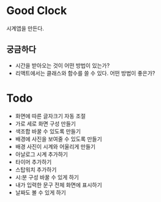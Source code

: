 # Good Clock

시계앱을 만든다.

## 궁금하다

* 시간을 받아오는 것이 어떤 방법이 있는가?
* 리액트에서는 클래스와 함수를 쓸 수 있다. 어떤 방법이 좋은가?

# Todo

* 화면에 따른 글자크기 자동 조절
* 가로 세로 화면 구성 만들기
* 색조합 바꿀 수 있도록 만들기
* 배경에 사진을 보여줄 수 있도록 만들기
* 배경 사진이 시계와 어울리게 만들기
* 아날로그 시계 추가하기
* 타이머 추가하기
* 스탑워치 추가하기
* 시:분 구성 바꿀 수 있게 하기
* 내가 입력한 문구 전체 화면에 표시하기
* 날짜도 볼 수 있게 하기
